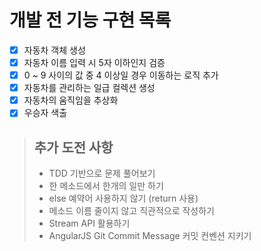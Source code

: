 # 개발 전 기능 구현 목록

- [X] 자동차 객체 생성
- [X] 자동차 이름 입력 시 5자 이하인지 검증
- [X] 0 ~ 9 사이의 값 중 4 이상일 경우 이동하는 로직 추가
- [X] 자동차를 관리하는 일급 컬렉션 생성
- [X] 자동차의 움직임을 추상화
- [X] 우승자 색출

> ## 추가 도전 사항
> - TDD 기반으로 문제 풀어보기
> - 한 메소드에서 한개의 일만 하기
> - else 예약어 사용하지 않기 (return 사용)
> - 메소드 이름 줄이지 않고 직관적으로 작성하기
> - Stream API 활용하기
> - AngularJS Git Commit Message 커밋 컨벤션 지키기